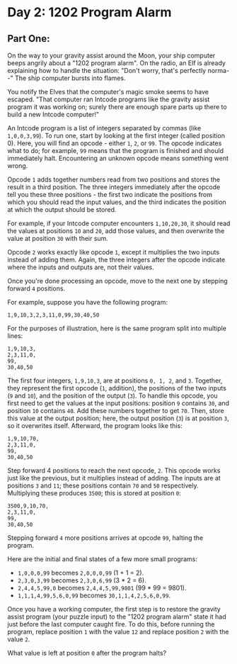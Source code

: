 # Day 2: 1202 Program Alarm

## Part One:
On the way to your gravity assist around the Moon, your ship computer beeps 
angrily about a "1202 program alarm". On the radio, an Elf is already 
explaining how to handle the situation: "Don't worry, that's perfectly norma--" 
The ship computer bursts into flames.

You notify the Elves that the computer's magic smoke seems to have escaped. 
"That computer ran Intcode programs like the gravity assist program it was 
working on; surely there are enough spare parts up there to build a new 
Intcode computer!"

An Intcode program is a list of integers separated by commas (like `1,0,0,3,99`). 
To run one, start by looking at the first integer (called position 0). 
Here, you will find an opcode - either `1`, `2`, or `99`. 
The opcode indicates what to do; for example, `99` means that the program is 
finished and should immediately halt. Encountering an unknown opcode means 
something went wrong.

Opcode `1` adds together numbers read from two positions and stores the result 
in a third position. The three integers immediately after the opcode tell you 
these three positions - the first two indicate the positions from which you 
should read the input values, and the third indicates the position at which 
the output should be stored.

For example, if your Intcode computer encounters `1,10,20,30`, it should read 
the values at positions `10` and `20`, add those values, and then overwrite
the value at position `30` with their sum.

Opcode `2` works exactly like opcode `1`, except it multiplies the two inputs 
instead of adding them. Again, the three integers after the opcode indicate 
where the inputs and outputs are, not their values.

Once you're done processing an opcode, move to the next one by stepping 
forward `4` positions.

For example, suppose you have the following program:

`1,9,10,3,2,3,11,0,99,30,40,50`

For the purposes of illustration, here is the same program split into multiple
lines:

```
1,9,10,3,
2,3,11,0,
99,
30,40,50
```

The first four integers, `1,9,10,3`, are at positions `0, 1, 2`, and `3`. 
Together, they represent the first opcode (`1`, addition), the positions of the 
two inputs (`9` and `10`), and the position of the output (`3`). 
To handle this opcode, you first need to get the values at the input positions: 
position `9` contains `30`, and position `10` contains `40`. 
Add these numbers together to get `70`. 
Then, store this value at the output position; here, the output position (`3`) 
is at position `3`, so it overwrites itself.
Afterward, the program looks like this:

```
1,9,10,70,
2,3,11,0,
99,
30,40,50
```

Step forward 4 positions to reach the next opcode, `2`. 
This opcode works just like the previous, but it multiplies instead of adding.
The inputs are at positions `3` and `11`; these positions contain `70` and `50`
respectively. Multiplying these produces `3500`; this is stored at position `0`:

```
3500,9,10,70,
2,3,11,0,
99,
30,40,50
```

Stepping forward `4` more positions arrives at opcode `99`, halting the program.

Here are the initial and final states of a few more small programs:

 * `1,0,0,0,99` becomes `2,0,0,0,99` (1 + 1 = 2).
 * `2,3,0,3,99` becomes `2,3,0,6,99` (3 * 2 = 6).
 * `2,4,4,5,99,0` becomes `2,4,4,5,99,9801` (99 * 99 = 9801).
 * `1,1,1,4,99,5,6,0,99` becomes `30,1,1,4,2,5,6,0,99`.

Once you have a working computer, the first step is to restore the gravity 
assist program (your puzzle input) to the "1202 program alarm" state it had 
just before the last computer caught fire. 
To do this, before running the program, replace position `1` with the 
value `12` and replace position `2` with the value `2`. 

What value is left at position `0` after the program halts?
